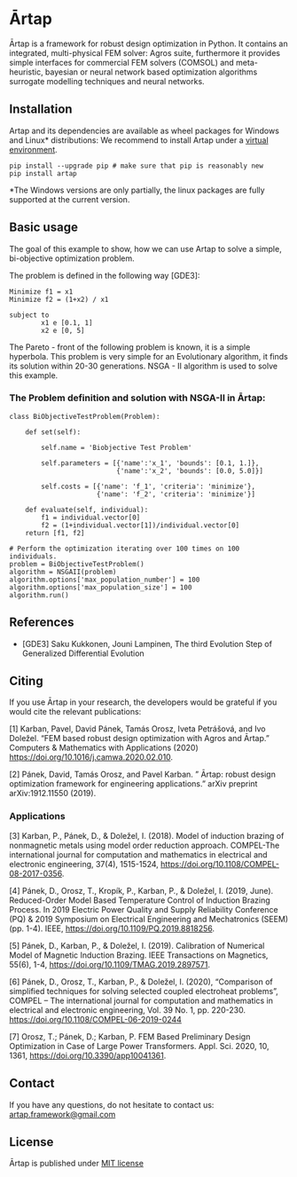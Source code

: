# Ārtap

Ārtap is a framework for robust design optimization in Python. It contains an integrated, multi-physical FEM solver: Agros suite, furthermore it provides simple interfaces for commercial FEM solvers (COMSOL) and meta-heuristic, bayesian or neural network based optimization algorithms surrogate modelling techniques and neural networks.

## Installation

Artap and its dependencies are available as wheel packages for Windows and Linux* distributions:
We recommend to install Artap under a [virtual environment](https://docs.python.org/3/tutorial/venv.html).

    pip install --upgrade pip # make sure that pip is reasonably new
    pip install artap

*The Windows versions are only partially, the linux packages are fully supported at the current version.

## Basic usage

The goal of this example to show, how we can use Artap to solve a simple, bi-objective optimization problem.

The problem is defined in the following way [GDE3]:

    Minimize f1 = x1
    Minimize f2 = (1+x2) / x1

    subject to
            x1 e [0.1, 1]
            x2 e [0, 5]

The Pareto - front of the following problem is known, it is a simple hyperbola. This problem is very simple for an Evolutionary algorithm, it finds its solution within 20-30 generations.
 NSGA - II algorithm is used to solve this example.

### The Problem definition and solution with NSGA-II in Ārtap:

    class BiObjectiveTestProblem(Problem):

        def set(self):

            self.name = 'Biobjective Test Problem'
            
            self.parameters = [{'name':'x_1', 'bounds': [0.1, 1.]},
                               {'name':'x_2', 'bounds': [0.0, 5.0]}]

            self.costs = [{'name': 'f_1', 'criteria': 'minimize'},
                          {'name': 'f_2', 'criteria': 'minimize'}]

        def evaluate(self, individual):
            f1 = individual.vector[0]
            f2 = (1+individual.vector[1])/individual.vector[0]
        return [f1, f2]
 
    # Perform the optimization iterating over 100 times on 100 individuals.
    problem = BiObjectiveTestProblem()
    algorithm = NSGAII(problem)
    algorithm.options['max_population_number'] = 100
    algorithm.options['max_population_size'] = 100
    algorithm.run()

## References

* [GDE3] Saku Kukkonen, Jouni Lampinen, The third Evolution Step of Generalized Differential Evolution


## Citing

If you use Ārtap in your research, the developers would be grateful if you would cite the relevant publications:

[1]  Karban, Pavel, David Pánek, Tamás Orosz, Iveta Petrášová, and Ivo Doležel. “FEM based robust design optimization with Agros and Ārtap.” Computers & Mathematics with Applications (2020) https://doi.org/10.1016/j.camwa.2020.02.010.

[2] Pánek, David, Tamás Orosz, and Pavel Karban. ” Ārtap: robust design optimization framework for engineering applications.” arXiv preprint arXiv:1912.11550 (2019).

### Applications
[3] Karban, P., Pánek, D., & Doležel, I. (2018). Model of induction brazing of nonmagnetic metals using model order reduction approach. COMPEL-The international journal for computation and mathematics in electrical and electronic engineering, 37(4), 1515-1524, https://doi.org/10.1108/COMPEL-08-2017-0356.

[4] Pánek, D., Orosz, T., Kropík, P., Karban, P., & Doležel, I. (2019, June). Reduced-Order Model Based Temperature Control of Induction Brazing Process. In 2019 Electric Power Quality and Supply Reliability Conference (PQ) & 2019 Symposium on Electrical Engineering and Mechatronics (SEEM) (pp. 1-4). IEEE, https://doi.org/10.1109/PQ.2019.8818256.

[5] Pánek, D., Karban, P., & Doležel, I. (2019). Calibration of Numerical Model of Magnetic Induction Brazing. IEEE Transactions on Magnetics, 55(6), 1-4, https://doi.org/10.1109/TMAG.2019.2897571.

[6] Pánek, D., Orosz, T., Karban, P., & Doležel, I. (2020), “Comparison of simplified techniques for solving selected coupled electroheat problems”, COMPEL – The international journal for computation and mathematics in electrical and electronic engineering, Vol. 39 No. 1, pp. 220-230. https://doi.org/10.1108/COMPEL-06-2019-0244

[7] Orosz, T.; Pánek, D.; Karban, P. FEM Based Preliminary Design Optimization in Case of Large Power Transformers. Appl. Sci. 2020, 10, 1361, https://doi.org/10.3390/app10041361.

## Contact

If you have any questions, do not hesitate to contact us: artap.framework@gmail.com

## License

Ārtap is published under [MIT license](https://en.wikipedia.org/wiki/MIT_License)
